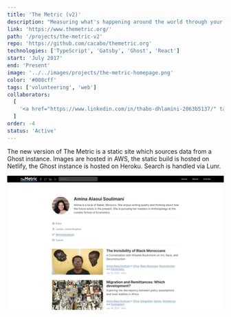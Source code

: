 ```yaml
---
title: 'The Metric (v2)'
description: "Measuring what's happening around the world through your voice."
link: 'https://www.themetric.org/'
path: '/projects/the-metric-v2'
repo: 'https://github.com/cacabo/themetric.org'
technologies: ['TypeScript', 'Gatsby', 'Ghost', 'React']
start: 'July 2017'
end: 'Present'
image: '../../images/projects/the-metric-homepage.png'
color: '#008cff'
tags: ['volunteering', 'web']
collaborators:
  [
    '<a href="https://www.linkedin.com/in/thabo-dhlamini-2063b5137/" target="_BLANK">Thabo Dhlamini</a>',
  ]
order: -4
status: 'Active'
---
```


The new version of The Metric is a static site which sources data from a Ghost instance. Images are hosted in AWS, the static build is hosted on Netlify, the Ghost instance is hosted on Heroku. Search is handled via Lunr.

![Profile page](../../images/projects/the-metric-amina-page.png)
